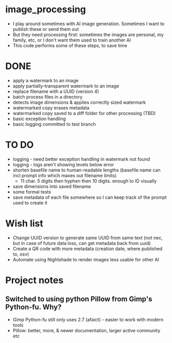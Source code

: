 # image_processing
- I play around sometimes with AI image generation. Sometimes I want to publish these or send them out
- But they need processing first: sometimes the images are personal, my family, etc, or I don't want them used to train another AI
- This code performs some of these steps, to save time

# DONE
- apply a watermark to an image
- apply partially-transparent watermark to an image
- replace filename with a UUID (version 4)
- batch process files in a directory
- detects image dimensions & applies correctly sized watermark
- watermarked copy erases metadata
- watermarked copy saved to a diff folder for other processing (TBD)
- basic exception handling
- basic logging committed to test branch

# TO DO
- logging - need better exception handling in watermark not found
- logging - logs aren't showing levels below error
- shorten basefile name to human-readable lengths (basefile name can incl prompt info which maxes out filename limits)
    - 11 char. 5 digits then hyphen then 10 digits. enough to ID visually
- save dimensions into saved filename
- some formal tests
- save metadata of each file somewhere so I can keep track of the prompt used to create it

# Wish list
- Change UUID version to generate same UUID from same text (not nec, but in case of future data loss, can get metadata back from uuid)
- Create a QR code with more metadata (creation date, where published to, osv)
- Automate using Nightshade to render images less usable for other AI

# Project notes
## Switched to using python Pillow from Gimp's Python-fu. Why?
- Gimp Python-fu still only uses 2.7 (afaict) - easier to work with modern tools
- Pillow: better, more, & newer documentation, larger active community etc
